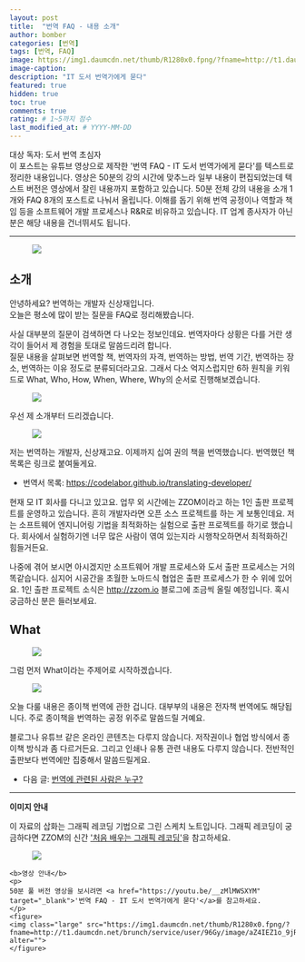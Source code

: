 ```yaml
---
layout: post
title:  "번역 FAQ - 내용 소개"
author: bomber
categories: [번역]
tags: [번역, FAQ]
image: https://img1.daumcdn.net/thumb/R1280x0.fpng/?fname=http://t1.daumcdn.net/brunch/service/user/96Gy/image/DBg7_enUIlZP8IHTgnhTyurQj3k.png
image-caption: 
description: "IT 도서 번역가에게 묻다"
featured: true
hidden: true
toc: true
comments: true
rating: # 1~5까지 점수
last_modified_at: # YYYY-MM-DD
---
```



<div class="note">
<p>
대상 독자: 도서 번역 초심자<br/>
이 포스트는 유튜브 영상으로 제작한 '번역 FAQ - IT 도서 번역가에게 묻다'를 텍스트로 정리한 내용입니다. 영상은 50분의 강의 시간에 맞추느라 일부 내용이 편집되었는데 텍스트 버전은 영상에서 잘린 내용까지 포함하고 있습니다. 50분 전체 강의 내용을 소개 1개와 FAQ 8개의 포스트로 나눠서 올립니다. 
이해를 돕기 위해 번역 공정이나 역할과 책임 등을 소프트웨어 개발 프로세스나 R&R로 비유하고 있습니다. IT 업계 종사자가 아닌 분은 해당 내용을 건너뛰셔도 됩니다.
</p>
</div>

<hr/>

<figure>
<img class="large" src="https://img1.daumcdn.net/thumb/R1280x0.fjpg/?fname=http://t1.daumcdn.net/brunch/service/user/96Gy/image/KtqFwyJV0g8XRZEuE94_Z7hkjw0.PNG" alter="">
<figcaption>
</figcaption>
</figure>

## 소개
안녕하세요? 번역하는 개발자 신상재입니다. <br/>
오늘은 평소에 많이 받는 질문을 FAQ로 정리해봤습니다.

사실 대부분의 질문이 검색하면 다 나오는 정보인데요. 번역자마다 상황은 다를 거란 생각이 들어서 제 경험을 토대로 말씀드리려 합니다. <br/>
질문 내용을 살펴보면 번역할 책, 번역자의 자격, 번역하는 방법, 번역 기간, 번역하는 장소, 번역하는 이유 정도로 분류되더라고요. 그래서 다소 억지스럽지만 6하 원칙을 키워드로 What, Who, How, When, Where, Why의 순서로 진행해보겠습니다.

<figure>
<img class="large" src="https://img1.daumcdn.net/thumb/R1280x0.fjpg/?fname=http://t1.daumcdn.net/brunch/service/user/96Gy/image/IMCVz0s-RvJ4T13VlK-37GbILhI.PNG" alter="">
<figcaption class="center"></figcaption>
</figure>

우선 제 소개부터 드리겠습니다.
<figure>
<img class="large" src="https://img1.daumcdn.net/thumb/R1280x0.fjpg/?fname=http://t1.daumcdn.net/brunch/service/user/96Gy/image/79_0UaEGgDFfl3sRSlcGkuYLcyE.PNG" alter="">
<figcaption class="center"></figcaption>
</figure>

저는 번역하는 개발자, 신상재고요. 이제까지 십여 권의 책을 번역했습니다. 번역했던 책 목록은 링크로 붙여둘게요.

<ul>
<li>
번역서 목록: <a href="https://codelabor.github.io/translating-developer/" target="_blank">https://codelabor.github.io/translating-developer/</a>
</li>
</ul>

현재 모 IT 회사를 다니고 있고요. 업무 외 시간에는 ZZOM이라고 하는 1인 출판 프로젝트를 운영하고 있습니다. 흔히 개발자라면 오픈 소스 프로젝트를 하는 게 보통인데요. 저는 소프트웨어 엔지니어링 기법을 최적화하는 실험으로 출판 프로젝트를 하기로 했습니다. 회사에서 실험하기엔 너무 많은 사람이 엮여 있는지라 시행착오하면서 최적화하긴 힘들거든요.



나중에 겪어 보시면 아시겠지만 소프트웨어 개발 프로세스와 도서 출판 프로세스는 거의 똑같습니다. 심지어 시공간을 초월한 노마드식 협업은 출판 프로세스가 한 수 위에 있어요. 1인 출판 프로젝트 소식은 <a href="http://zzom.io" target="_blank">http://zzom.io</a> 블로그에 조금씩 올릴 예정입니다. 혹시 궁금하신 분은 들러보세요.

## What

<figure>
<img class="large" src="https://img1.daumcdn.net/thumb/R1280x0.fjpg/?fname=http://t1.daumcdn.net/brunch/service/user/96Gy/image/kz1us23mLCGUwDzGasu_6LEZl94.PNG" alter="">
<figcaption class="center"></figcaption>
</figure>

그럼 먼저 What이라는 주제어로 시작하겠습니다.

<figure>
<img class="large" src="https://img1.daumcdn.net/thumb/R1280x0.fjpg/?fname=http://t1.daumcdn.net/brunch/service/user/96Gy/image/QL6kDIGJPNHCiec30I1hQtUyvFA.PNG" alter="">
<figcaption class="center"></figcaption>
</figure>

오늘 다룰 내용은 종이책 번역에 관한 겁니다. 대부부의 내용은 전자책 번역에도 해당됩니다. 주로 종이책을 번역하는 공정 위주로 말씀드릴 거예요.

블로그나 유튜브 같은 온라인 콘텐츠는 다루지 않습니다. 저작권이나 협업 방식에서 종이책 방식과 좀 다르거든요. 그리고 인쇄나 유통 관련 내용도 다루지 않습니다. 전반적인 출판보다 번역에만 집중해서 말씀드릴게요.

<ul>
<li>
다음 글: <a href="{{ site.baseurl }}/faq-1-who" target="_blank">번역에 관련된 사람은 누구?</a>
</li>
</ul>

<hr/>

<div class="note">
    <b>이미지 안내</b>
    <p>
    이 자료의 삽화는 그래픽 레코딩 기법으로 그린 스케치 노트입니다. 그래픽 레코딩이 궁금하다면 ZZOM의 신간 <a href="http://aladin.kr/p/G4zvf" target="_blank">'처음 배우는 그래픽 레코딩'</a>을 참고하세요.
    </p>
    <figure>
    <img class="large" src="https://img1.daumcdn.net/thumb/R1280x0.fpng/?fname=http://t1.daumcdn.net/brunch/service/user/96Gy/image/qqqnmhAWZxfuZ8twG-cVZh5PVkE.png" alter="">
    </figure>

    <b>영상 안내</b>
    <p>
    50분 풀 버전 영상을 보시려면 <a href="https://youtu.be/__zMlMWSXYM" target="_blank">'번역 FAQ - IT 도서 번역가에게 묻다'</a>를 참고하세요.
    </p>
    <figure>
    <img class="large" src="https://img1.daumcdn.net/thumb/R1280x0.fpng/?fname=http://t1.daumcdn.net/brunch/service/user/96Gy/image/aZ4IEZ1o_9jRT3ABHTx6mJ4cEqY.png" alter="">
    </figure>
</div>